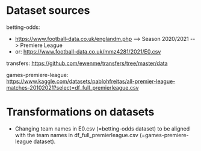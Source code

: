 # Dataset sources
betting-odds:
* https://www.football-data.co.uk/englandm.php --> Season 2020/2021 --> Premiere League
* or: https://www.football-data.co.uk/mmz4281/2021/E0.csv 

transfers: https://github.com/ewenme/transfers/tree/master/data

games-premiere-league: https://www.kaggle.com/datasets/pablohfreitas/all-premier-league-matches-20102021?select=df_full_premierleague.csv

# Transformations on datasets
* Changing team names in E0.csv (=betting-odds dataset) to be aligned with the team names in df_full_premierleague.csv (=games-premiere-league dataset).
